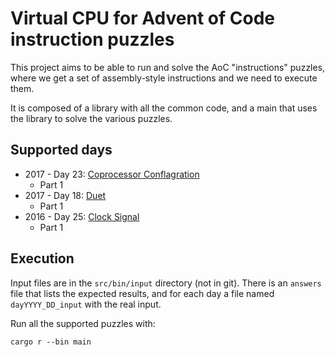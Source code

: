 # Virtual CPU for Advent of Code instruction puzzles

This project aims to be able to run and solve the AoC "instructions" puzzles, where we get a set of assembly-style instructions and we need to execute them.

It is composed of a library with all the common code, and a main that uses the library to solve the various puzzles.

## Supported days

- 2017 - Day 23: [Coprocessor Conflagration](https://adventofcode.com/2017/day/23)
  - Part 1
- 2017 - Day 18: [Duet](https://adventofcode.com/2017/day/18)
  - Part 1
- 2016 - Day 25: [Clock Signal](https://adventofcode.com/2016/day/25)
  - Part 1

## Execution

Input files are in the `src/bin/input` directory (not in git). There is an `answers` file that lists the expected results, and for each day a file named `dayYYYY_DD_input` with the real input.

Run all the supported puzzles with:

    cargo r --bin main
